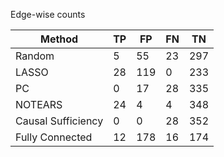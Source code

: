 Edge-wise counts

| Method             |   TP |   FP |   FN |   TN |
|--------------------|------|------|------|------|
| Random             |    5 |   55 |   23 |  297 |
| LASSO              |   28 |  119 |    0 |  233 |
| PC                 |    0 |   17 |   28 |  335 |
| NOTEARS            |   24 |    4 |    4 |  348 |
| Causal Sufficiency |    0 |    0 |   28 |  352 |
| Fully Connected    |   12 |  178 |   16 |  174 |
